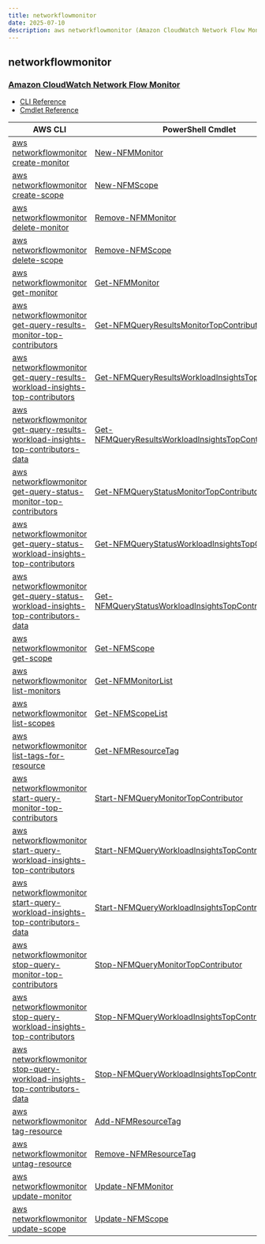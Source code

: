 ```yaml
---
title: networkflowmonitor
date: 2025-07-10
description: aws networkflowmonitor (Amazon CloudWatch Network Flow Monitor) command/cmdlet list.
---
```


## networkflowmonitor

### [Amazon CloudWatch Network Flow Monitor](https://aws.amazon.com/cloudwatch/features/network-monitoring/)

* [CLI Reference](https://awscli.amazonaws.com/v2/documentation/api/latest/reference/networkflowmonitor/index.html)
* [Cmdlet Reference](https://docs.aws.amazon.com/powershell/latest/reference/items/NetworkFlowMonitor_cmdlets.html)

|AWS CLI|PowerShell Cmdlet|
|----|----|
|[aws networkflowmonitor create-monitor](https://awscli.amazonaws.com/v2/documentation/api/latest/reference/networkflowmonitor/create-monitor.html)|[New-NFMMonitor](https://docs.aws.amazon.com/powershell/latest/reference/items/New-NFMMonitor.html)|
|[aws networkflowmonitor create-scope](https://awscli.amazonaws.com/v2/documentation/api/latest/reference/networkflowmonitor/create-scope.html)|[New-NFMScope](https://docs.aws.amazon.com/powershell/latest/reference/items/New-NFMScope.html)|
|[aws networkflowmonitor delete-monitor](https://awscli.amazonaws.com/v2/documentation/api/latest/reference/networkflowmonitor/delete-monitor.html)|[Remove-NFMMonitor](https://docs.aws.amazon.com/powershell/latest/reference/items/Remove-NFMMonitor.html)|
|[aws networkflowmonitor delete-scope](https://awscli.amazonaws.com/v2/documentation/api/latest/reference/networkflowmonitor/delete-scope.html)|[Remove-NFMScope](https://docs.aws.amazon.com/powershell/latest/reference/items/Remove-NFMScope.html)|
|[aws networkflowmonitor get-monitor](https://awscli.amazonaws.com/v2/documentation/api/latest/reference/networkflowmonitor/get-monitor.html)|[Get-NFMMonitor](https://docs.aws.amazon.com/powershell/latest/reference/items/Get-NFMMonitor.html)|
|[aws networkflowmonitor get-query-results-monitor-top-contributors](https://awscli.amazonaws.com/v2/documentation/api/latest/reference/networkflowmonitor/get-query-results-monitor-top-contributors.html)|[Get-NFMQueryResultsMonitorTopContributor](https://docs.aws.amazon.com/powershell/latest/reference/items/Get-NFMQueryResultsMonitorTopContributor.html)|
|[aws networkflowmonitor get-query-results-workload-insights-top-contributors](https://awscli.amazonaws.com/v2/documentation/api/latest/reference/networkflowmonitor/get-query-results-workload-insights-top-contributors.html)|[Get-NFMQueryResultsWorkloadInsightsTopContributor](https://docs.aws.amazon.com/powershell/latest/reference/items/Get-NFMQueryResultsWorkloadInsightsTopContributor.html)|
|[aws networkflowmonitor get-query-results-workload-insights-top-contributors-data](https://awscli.amazonaws.com/v2/documentation/api/latest/reference/networkflowmonitor/get-query-results-workload-insights-top-contributors-data.html)|[Get-NFMQueryResultsWorkloadInsightsTopContributorsData](https://docs.aws.amazon.com/powershell/latest/reference/items/Get-NFMQueryResultsWorkloadInsightsTopContributorsData.html)|
|[aws networkflowmonitor get-query-status-monitor-top-contributors](https://awscli.amazonaws.com/v2/documentation/api/latest/reference/networkflowmonitor/get-query-status-monitor-top-contributors.html)|[Get-NFMQueryStatusMonitorTopContributor](https://docs.aws.amazon.com/powershell/latest/reference/items/Get-NFMQueryStatusMonitorTopContributor.html)|
|[aws networkflowmonitor get-query-status-workload-insights-top-contributors](https://awscli.amazonaws.com/v2/documentation/api/latest/reference/networkflowmonitor/get-query-status-workload-insights-top-contributors.html)|[Get-NFMQueryStatusWorkloadInsightsTopContributor](https://docs.aws.amazon.com/powershell/latest/reference/items/Get-NFMQueryStatusWorkloadInsightsTopContributor.html)|
|[aws networkflowmonitor get-query-status-workload-insights-top-contributors-data](https://awscli.amazonaws.com/v2/documentation/api/latest/reference/networkflowmonitor/get-query-status-workload-insights-top-contributors-data.html)|[Get-NFMQueryStatusWorkloadInsightsTopContributorsData](https://docs.aws.amazon.com/powershell/latest/reference/items/Get-NFMQueryStatusWorkloadInsightsTopContributorsData.html)|
|[aws networkflowmonitor get-scope](https://awscli.amazonaws.com/v2/documentation/api/latest/reference/networkflowmonitor/get-scope.html)|[Get-NFMScope](https://docs.aws.amazon.com/powershell/latest/reference/items/Get-NFMScope.html)|
|[aws networkflowmonitor list-monitors](https://awscli.amazonaws.com/v2/documentation/api/latest/reference/networkflowmonitor/list-monitors.html)|[Get-NFMMonitorList](https://docs.aws.amazon.com/powershell/latest/reference/items/Get-NFMMonitorList.html)|
|[aws networkflowmonitor list-scopes](https://awscli.amazonaws.com/v2/documentation/api/latest/reference/networkflowmonitor/list-scopes.html)|[Get-NFMScopeList](https://docs.aws.amazon.com/powershell/latest/reference/items/Get-NFMScopeList.html)|
|[aws networkflowmonitor list-tags-for-resource](https://awscli.amazonaws.com/v2/documentation/api/latest/reference/networkflowmonitor/list-tags-for-resource.html)|[Get-NFMResourceTag](https://docs.aws.amazon.com/powershell/latest/reference/items/Get-NFMResourceTag.html)|
|[aws networkflowmonitor start-query-monitor-top-contributors](https://awscli.amazonaws.com/v2/documentation/api/latest/reference/networkflowmonitor/start-query-monitor-top-contributors.html)|[Start-NFMQueryMonitorTopContributor](https://docs.aws.amazon.com/powershell/latest/reference/items/Start-NFMQueryMonitorTopContributor.html)|
|[aws networkflowmonitor start-query-workload-insights-top-contributors](https://awscli.amazonaws.com/v2/documentation/api/latest/reference/networkflowmonitor/start-query-workload-insights-top-contributors.html)|[Start-NFMQueryWorkloadInsightsTopContributor](https://docs.aws.amazon.com/powershell/latest/reference/items/Start-NFMQueryWorkloadInsightsTopContributor.html)|
|[aws networkflowmonitor start-query-workload-insights-top-contributors-data](https://awscli.amazonaws.com/v2/documentation/api/latest/reference/networkflowmonitor/start-query-workload-insights-top-contributors-data.html)|[Start-NFMQueryWorkloadInsightsTopContributorsData](https://docs.aws.amazon.com/powershell/latest/reference/items/Start-NFMQueryWorkloadInsightsTopContributorsData.html)|
|[aws networkflowmonitor stop-query-monitor-top-contributors](https://awscli.amazonaws.com/v2/documentation/api/latest/reference/networkflowmonitor/stop-query-monitor-top-contributors.html)|[Stop-NFMQueryMonitorTopContributor](https://docs.aws.amazon.com/powershell/latest/reference/items/Stop-NFMQueryMonitorTopContributor.html)|
|[aws networkflowmonitor stop-query-workload-insights-top-contributors](https://awscli.amazonaws.com/v2/documentation/api/latest/reference/networkflowmonitor/stop-query-workload-insights-top-contributors.html)|[Stop-NFMQueryWorkloadInsightsTopContributor](https://docs.aws.amazon.com/powershell/latest/reference/items/Stop-NFMQueryWorkloadInsightsTopContributor.html)|
|[aws networkflowmonitor stop-query-workload-insights-top-contributors-data](https://awscli.amazonaws.com/v2/documentation/api/latest/reference/networkflowmonitor/stop-query-workload-insights-top-contributors-data.html)|[Stop-NFMQueryWorkloadInsightsTopContributorsData](https://docs.aws.amazon.com/powershell/latest/reference/items/Stop-NFMQueryWorkloadInsightsTopContributorsData.html)|
|[aws networkflowmonitor tag-resource](https://awscli.amazonaws.com/v2/documentation/api/latest/reference/networkflowmonitor/tag-resource.html)|[Add-NFMResourceTag](https://docs.aws.amazon.com/powershell/latest/reference/items/Add-NFMResourceTag.html)|
|[aws networkflowmonitor untag-resource](https://awscli.amazonaws.com/v2/documentation/api/latest/reference/networkflowmonitor/untag-resource.html)|[Remove-NFMResourceTag](https://docs.aws.amazon.com/powershell/latest/reference/items/Remove-NFMResourceTag.html)|
|[aws networkflowmonitor update-monitor](https://awscli.amazonaws.com/v2/documentation/api/latest/reference/networkflowmonitor/update-monitor.html)|[Update-NFMMonitor](https://docs.aws.amazon.com/powershell/latest/reference/items/Update-NFMMonitor.html)|
|[aws networkflowmonitor update-scope](https://awscli.amazonaws.com/v2/documentation/api/latest/reference/networkflowmonitor/update-scope.html)|[Update-NFMScope](https://docs.aws.amazon.com/powershell/latest/reference/items/Update-NFMScope.html)|

